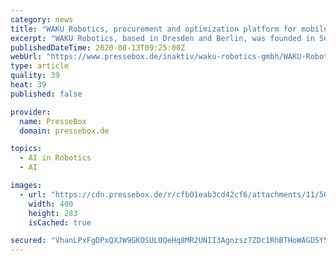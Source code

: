 ```yaml
---
category: news
title: "WAKU Robotics, procurement and optimization platform for mobile robots, closes first financing round"
excerpt: "WAKU Robotics, based in Dresden and Berlin, was founded in September 2019. WAKU Robotics builds AI software to help warehouse operators and manufacturers to design the best robotic solution and procure or rent these robots through its marketplace."
publishedDateTime: 2020-08-13T09:25:00Z
webUrl: "https://www.pressebox.de/inaktiv/waku-robotics-gmbh/WAKU-Robotics-procurement-and-optimization-platform-for-mobile-robots-closes-first-financing-round/boxid/1018673"
type: article
quality: 39
heat: 39
published: false

provider:
  name: PresseBox
  domain: pressebox.de

topics:
  - AI in Robotics
  - AI

images:
  - url: "https://cdn.pressebox.de/r/cfb01eab3cd42cf6/attachments/11/56/24/thumbnail_1156249_400x320.jpg"
    width: 400
    height: 283
    isCached: true

secured: "VhanLPxFgDPxQXJW9GKOSULOQeHq8MR2UNII3Agnzsz7ZDc1RhBTHoWAGDSY53j5obkjn6CkQONEeKNov+c2+OdMUbuSf0zIt943ORGVoc3hVAkBEQfD8rfhSefiyTjx8PH/Rc+0yrFy3fozXhvd/sHlsivN242wUBZljZ2034aC4Ym6ZPCjl74zDbvyAB4C5Q09hE5/mPmhAQYDg6CdBe4n0Y+S0oAU3xNcLj5lF7WrSP2FnoIDsp38Iow3LKgL45iZ3jMF+3z+SCj5La2TJ+1jirN0BbAM7LsI/+AYh3nwNhwneP2NsseEFoFBWZ85jDXd6e5Wfy2xZIpRzIqJ0w==;saWa8D/IFtKLfBxTzH0o/g=="
---
```


